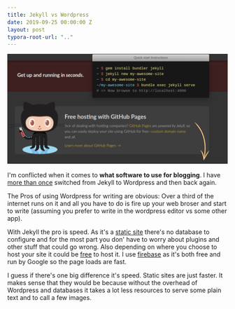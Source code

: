 ```yaml
---
title: Jekyll vs Wordpress
date: 2019-09-25 00:00:00 Z
layout: post
typora-root-url: ".."
---
```


![image](/images/jekyllrb.jpg)

I'm conflicted when it comes to **what software to use for blogging**. I have [more than once](https://jim.am/back-to-wordpress/) switched from Jekyll to Wordpress and then back again. 

The Pros of using Wordpress for writing are obvious: Over a third of the internet runs on it and all you have to do is fire up your web broser and start to write (assuming you prefer to write in the wordpress editor vs  some other app). 

With Jekyll the pro is speed. As it's a [static site](https://staticgen.com) there's no database to configure and for the most part you don' have to worry about plugins and other stuff that could go wrong. Also depending on where you choose to host your site it could be [free](https://pages.github.com) to host it. I use [firebase](https://firebase.google.com) as it's both free and run by Google so the page loads are fast. 

I guess if there's one big difference it's speed. Static sites are just faster. It makes sense that they would be because without the overhead of Wordpress and databases it takes a lot less resources to serve some plain text and to call a few images. 

